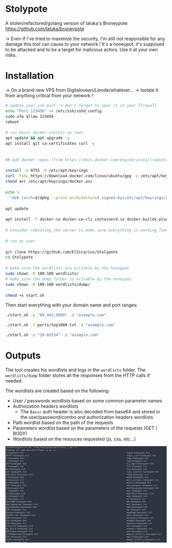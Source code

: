 # Stolypote


A stolen/refactored/golang version of laluka's Broneypote https://github.com/laluka/broneypote


-> Even if I've tried to maximize the security, I'm still not responsible for any damage this tool can cause to your network ! It's a honeypot, it's supposed to be attacked and to be a target for malicious actors. Use it at your own risks.

# Installation

-> On a brand new VPS from Digitalovean/Linode/whatever...
-> Isolate it from anything critical from your network !

```bash
# update your ssh port -> don't forget to open it in your firewall
echo "Port 123456" >> /etc/ssh/sshd_config
sudo ufw allow 123456
reboot

# run basic docker install as root
apt update && apt upgrade -y
apt install git ca-certificates curl -y


## Add docker repos (from https://docs.docker.com/engine/install/ubuntu/#install-using-the-repository)

install -m 0755 -d /etc/apt/keyrings
curl -fsSL https://download.docker.com/linux/ubuntu/gpg -o /etc/apt/keyrings/docker.asc
chmod a+r /etc/apt/keyrings/docker.asc

echo \
  "deb [arch=$(dpkg --print-architecture) signed-by=/etc/apt/keyrings/docker.asc] https://download.docker.com/linux/ubuntu  $(. /etc/os-release && echo "${UBUNTU_CODENAME:-$VERSION_CODENAME}") stable" | tee /etc/apt/sources.list.d/docker.list > /dev/null

apt update

apt install -f docker-ce docker-ce-cli containerd.io docker-buildx-plugin docker-compose-plugin

# Consider rebooting the server to make sure everything is working fine

# run as user

git clone https://github.com/ElSicarius/Stolypote
cd Stolypote

# make sure the wordlists are writable by the honeypot
sudo chown -R 100:100 wordlists/
# make sure the dump folder is writable by the honeypot
sudo chown -R 100:100 wordlists/dump/

chmod +x start.sh

```

Then start everything with your domain name and port ranges:

```bash
./start.sh -p "80,443,9999" -d "example.com"

```

```bash
./start.sh -f ports/top1000.txt -d "example.com"

```

```bash
./start.sh -p "20-65534" -d "example.com"

```

# Outputs

The tool creates his wordlists and logs in the `wordlists` folder.
The  `wordlists/dump` folder stores all the responses from the HTTP calls if needed.

The wordlists are created based on the following:
- User / passwords wordlists based on some common parameter names
- Authoization headers wordlists
   - The `Basic` auth header is also decoded from base64 and stored in the user/password/combo and authorization headers wordlists
- Path wordlist based on the path of the requests
- Parameters wordlist based on the parameters of the requests (GET / BODY)
- Wordlists based on the resouces requested (js, css, etc...)

![Wordlists examples](wordlists_example.png)